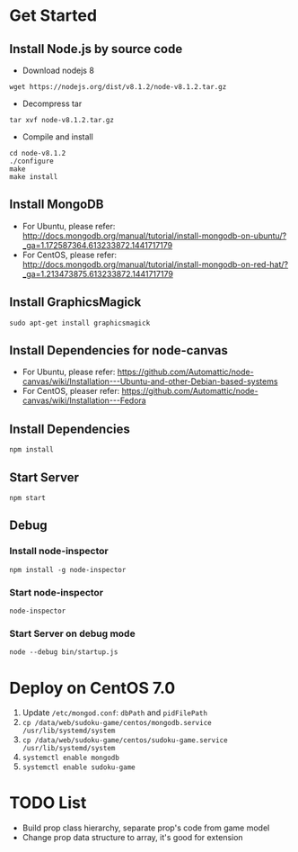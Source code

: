 # Get Started
## Install Node.js by source code
* Download nodejs 8
```
wget https://nodejs.org/dist/v8.1.2/node-v8.1.2.tar.gz
```
* Decompress tar
```
tar xvf node-v8.1.2.tar.gz
```
* Compile and install
```
cd node-v8.1.2
./configure
make
make install
```

## Install MongoDB
* For Ubuntu, please refer:
http://docs.mongodb.org/manual/tutorial/install-mongodb-on-ubuntu/?_ga=1.172587364.613233872.1441717179
* For CentOS, please refer:
http://docs.mongodb.org/manual/tutorial/install-mongodb-on-red-hat/?_ga=1.213473875.613233872.1441717179

## Install GraphicsMagick
```
sudo apt-get install graphicsmagick
```
## Install Dependencies for node-canvas
* For Ubuntu, please refer:
https://github.com/Automattic/node-canvas/wiki/Installation---Ubuntu-and-other-Debian-based-systems
* For CentOS, pleaser refer:
https://github.com/Automattic/node-canvas/wiki/Installation---Fedora

## Install Dependencies
```
npm install
```

## Start Server
```
npm start
```

## Debug
### Install node-inspector
```
npm install -g node-inspector
```
### Start node-inspector
```
node-inspector
```
### Start Server on debug mode
```
node --debug bin/startup.js
```

# Deploy on CentOS 7.0
1. Update `/etc/mongod.conf`: `dbPath` and `pidFilePath`
2. `cp /data/web/sudoku-game/centos/mongodb.service /usr/lib/systemd/system`
3. `cp /data/web/sudoku-game/centos/sudoku-game.service /usr/lib/systemd/system`
4. `systemctl enable mongodb`
5. `systemctl enable sudoku-game`

# TODO List
* Build prop class hierarchy, separate prop's code from game model
* Change prop data structure to array, it's good for extension
